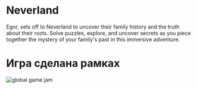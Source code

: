 # Neverland
Egor, sets off to Neverland to uncover their family history and the truth about their roots. Solve puzzles, explore, and uncover secrets as you piece together the mystery of your family's past in this immersive adventure.


# Игра сделана рамках
![global game jam](https://miro.medium.com/max/1200/1*FuF_tLe2x2R92t9kDnm6-g.png)
